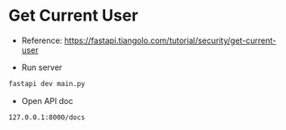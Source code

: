 # Get Current User

- Reference: https://fastapi.tiangolo.com/tutorial/security/get-current-user

- Run server

```bash
fastapi dev main.py
```

- Open API doc

```bash
127.0.0.1:8000/docs
```
